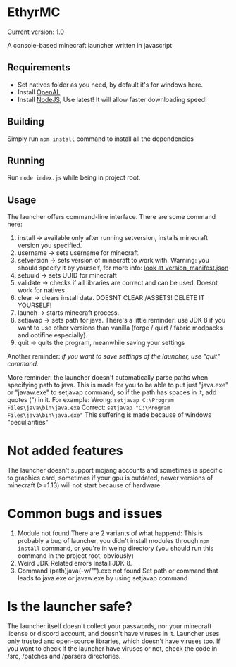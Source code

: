 # EthyrMC

Current version: 1.0

A console-based minecraft launcher written in javascript

## Requirements

- Set natives folder as you need, by default it's for windows here.
- Install [OpenAL](<https://www.openal.org/downloads/>)
- Install [NodeJS](<https://nodejs.org/en>), Use latest! It will allow faster downloading speed!

## Building

Simply run ``` npm install ``` command to install all the dependencies

## Running

Run ``` node index.js ``` while being in project root.

## Usage

The launcher offers command-line interface. There are some command here:
1. install -> available only after running setversion, installs minecraft version you specified.
2. username -> sets username for minecraft.
3. setversion -> sets version of minecraft to work with. Warning: you should specify it by yourself, for more info: [look at version_manifest.json](<https://piston-meta.mojang.com/mc/game/version_manifest.json>)
4. setuuid -> sets UUID for minecraft
5. validate -> checks if all libraries are correct and can be used. Doesnt work for natives
6. clear -> clears install data. DOESNT CLEAR /ASSETS! DELETE IT YOURSELF!
7. launch -> starts minecraft process.
8. setjavap -> sets path for java. There's a little reminder: use JDK 8 if you want to use other versions than vanilla (forge / quirt / fabric modpacks and optifine especially).
9. quit -> quits the program, meanwhile saving your settings

Another reminder: *if you want to save settings of the launcher, use "quit" command.*

More reminder: the launcher doesn't automatically parse paths when specifying path to java. This is made for you to be able to put just "java.exe" or "javaw.exe" to setjavap command, so if the path has spaces in it, add quotes (") in it. For example:
  Wrong: ```
         setjavap
         C:\Program Files\java\bin\java.exe
         ```
  Correct: ```
           setjavap
           "C:\Program Files\java\bin\java.exe"
           ```
           This suffering is made because of windows "peculiarities"

# Not added features

The launcher doesn't support mojang accounts and sometimes is specific to graphics card, sometimes if your gpu is outdated, newer versions of minecraft (>=1.13) will not start because of hardware.

# Common bugs and issues

1. Module not found
   There are 2 variants of what happend: This is probably a bug of launcher, you didn't install modules through ```npm install``` command, or you're in weing directory (you should run this command in the project root, obviously)
2. Weird JDK-Related errors
   Install JDK-8.
3. Command (path)java(-w/"").exe not found
   Set path or command that leads to java.exe or javaw.exe by using setjavap command

# Is the launcher safe?

The launcher itself doesn't collect your passwords, nor your minecraft license or discord account, and doesn't have viruses in it. Launcher uses only trusted and open-source libraries, which doesn't have viruses too.
If you want to check if the launcher have viruses or not, check the code in /src, /patches and /parsers directories.
